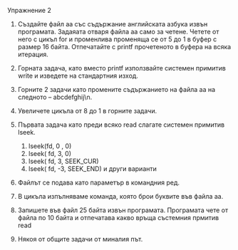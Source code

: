 Упражнение 2
1.	Създайте файл aa със съдържание английската азбука извън програмата. Задаяата отваря файла aa само за четене. Четете от него с цикъл for и променлива променяща се  от 5 до 1 в буфер с размер 16 байта. Отпечатайте с printf прочетеното в буфера на всяка итерация.

2.	Горната задача, като вместо printf използвайте системен примитив write  и изведете на стандартния изход.

3.	Горните 2 задачи като промените съдържанието на файла aa на следното – abcdefghij\n.

4.	Увеличете цикъла от 8 до 1 в горните задачи.

5.	Първата задача като преди всяко read слагате системен примитив lseek.
    1)	lseek(fd, 0 , 0)
    2)	lseek( fd, 3, 0)
    3)	lseek( fd, 3, SEEK_CUR)
    4)	lseek( fd, -3, SEEK_END) и други варианти

6.	Файлът се подава като параметър в командния ред.

7.	В цикъла изпълняваме команда, която брои буквите във файла aa.

8.	Запишете във файл 25 байта извън програмата. Програмата чете от файла по 10 байта  и отпечатава какво връща състемния прмитив read

9.	Някоя от общите задачи от миналия път.
